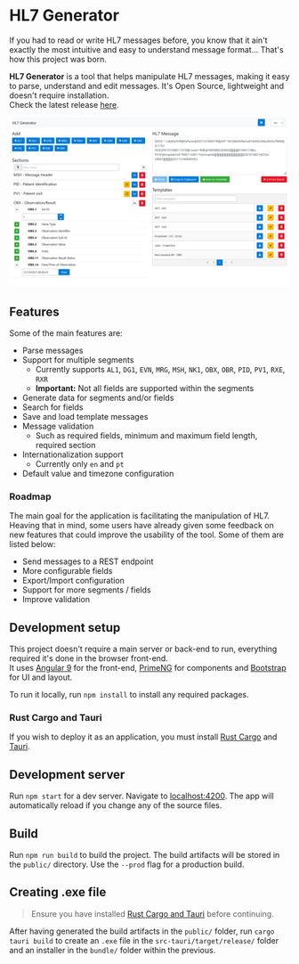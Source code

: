 # HL7 Generator

If you had to read or write HL7 messages before, you know that it ain't exactly the most intuitive and
easy to understand message format... That's how this project was born.

**HL7 Generator** is a tool that helps manipulate HL7 messages, making it easy to parse, understand and
edit messages. It's Open Source, lightweight and doesn't require installation.  
Check the latest release [here](https://github.com/mghextreme/hl7-generator/releases).

![Home](./docs/imgs/home.png)

## Features

Some of the main features are:

- Parse messages
- Support for multiple segments
  - Currently supports `AL1`, `DG1`, `EVN`, `MRG`, `MSH`, `NK1`, `OBX`, `OBR`, `PID`, `PV1`, `RXE`, `RXR`
  - **Important:** Not all fields are supported within the segments
- Generate data for segments and/or fields
- Search for fields
- Save and load template messages
- Message validation
  - Such as required fields, minimum and maximum field length, required section
- Internationalization support
  - Currently only `en` and `pt`
- Default value and timezone configuration

### Roadmap

The main goal for the application is facilitating the manipulation of HL7.
Heaving that in mind, some users have already given some feedback on new features that could improve
the usability of the tool. Some of them are listed below:

- Send messages to a REST endpoint
- More configurable fields
- Export/Import configuration
- Support for more segments / fields
- Improve validation

## Development setup

This project doesn't require a main server or back-end to run, everything required it's done in the
browser front-end.  
It uses [Angular 9](https://angular.io/) for the front-end, [PrimeNG](https://primefaces.org/primeng/)
for components and [Bootstrap](https://getbootstrap.com/) for UI and layout.

To run it locally, run `npm install` to install any required packages.

### Rust Cargo and Tauri

If you wish to deploy it as an application, you must install [Rust Cargo](https://win.rustup.rs/x86_64)
and [Tauri](https://tauri.studio/en/docs/usage/development/integration#alternatively-install-tauri-cli-as-a-cargo-subcommand).

## Development server

Run `npm start` for a dev server. Navigate to [localhost:4200](http://localhost:4200/). The app will
automatically reload if you change any of the source files.

## Build

Run `npm run build` to build the project. The build artifacts will be stored in the `public/` directory.
Use the `--prod` flag for a production build.

## Creating .exe file

> Ensure you have installed [Rust Cargo and Tauri](#rust-cargo-and-tauri) before continuing.

After having generated the build artifacts in the `public/` folder, run `cargo tauri build` to create
an `.exe` file in the `src-tauri/target/release/` folder and an installer in the `bundle/` folder within the previous.
